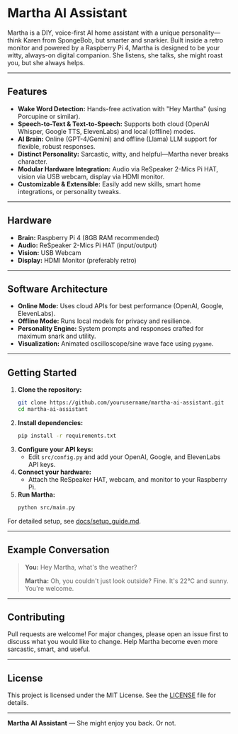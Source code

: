 # Martha AI Assistant

Martha is a DIY, voice-first AI home assistant with a unique personality—think Karen from SpongeBob, but smarter and snarkier. Built inside a retro monitor and powered by a Raspberry Pi 4, Martha is designed to be your witty, always-on digital companion. She listens, she talks, she might roast you, but she always helps.

---

## Features

- **Wake Word Detection:** Hands-free activation with "Hey Martha" (using Porcupine or similar).
- **Speech-to-Text & Text-to-Speech:** Supports both cloud (OpenAI Whisper, Google TTS, ElevenLabs) and local (offline) modes.
- **AI Brain:** Online (GPT-4/Gemini) and offline (Llama) LLM support for flexible, robust responses.
- **Distinct Personality:** Sarcastic, witty, and helpful—Martha never breaks character.
- **Modular Hardware Integration:** Audio via ReSpeaker 2-Mics Pi HAT, vision via USB webcam, display via HDMI monitor.
- **Customizable & Extensible:** Easily add new skills, smart home integrations, or personality tweaks.

---

## Hardware
- **Brain:** Raspberry Pi 4 (8GB RAM recommended)
- **Audio:** ReSpeaker 2-Mics Pi HAT (input/output)
- **Vision:** USB Webcam
- **Display:** HDMI Monitor (preferably retro)

---

## Software Architecture
- **Online Mode:** Uses cloud APIs for best performance (OpenAI, Google, ElevenLabs).
- **Offline Mode:** Runs local models for privacy and resilience.
- **Personality Engine:** System prompts and responses crafted for maximum snark and utility.
- **Visualization:** Animated oscilloscope/sine wave face using `pygame`.

---

## Getting Started
1. **Clone the repository:**
   ```sh
   git clone https://github.com/yourusername/martha-ai-assistant.git
   cd martha-ai-assistant
   ```
2. **Install dependencies:**
   ```sh
   pip install -r requirements.txt
   ```
3. **Configure your API keys:**
   - Edit `src/config.py` and add your OpenAI, Google, and ElevenLabs API keys.
4. **Connect your hardware:**
   - Attach the ReSpeaker HAT, webcam, and monitor to your Raspberry Pi.
5. **Run Martha:**
   ```sh
   python src/main.py
   ```

For detailed setup, see [docs/setup_guide.md](docs/setup_guide.md).

---

## Example Conversation
> **You:** Hey Martha, what's the weather?
>
> **Martha:** Oh, you couldn't just look outside? Fine. It's 22°C and sunny. You're welcome.

---

## Contributing
Pull requests are welcome! For major changes, please open an issue first to discuss what you would like to change. Help Martha become even more sarcastic, smart, and useful.

---

## License
This project is licensed under the MIT License. See the [LICENSE](LICENSE) file for details.

---

**Martha AI Assistant** — She might enjoy you back. Or not.